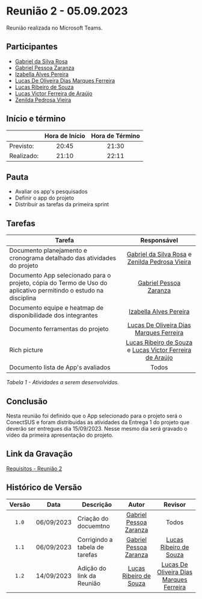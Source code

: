 # Reunião 2 - 05.09.2023

Reunião realizada no Microsoft Teams.

## Participantes

* [Gabriel da Silva Rosa](https://github.com/gabrielrosa09)        
* [Gabriel Pessoa Zaranza](https://github.com/GZaranza)         
* [Izabella Alves Pereira](https://github.com/izabellaalves)
* [Lucas De Oliveira Dias Marques Ferreira](https://github.com/LucasOliveiraDiasMarquesFerreira)     
* [Lucas Ribeiro de Souza](https://github.com/lucassouzs)         
* [Lucas Victor Ferreira de Araújo](https://github.com/Lucas13032003)
* [Zenilda Pedrosa Vieira](https://github.com/zenildavieira)           
  
## Início e término

|	             |Hora de Início  |Hora de Término  |
|--------------|:--------------:|:---------------:|
|Previsto:     |     20:45      |      21:30      |
|Realizado:    |     21:10      |        22:11    |

## Pauta

* Avaliar os app's pesquisados
* Definir o app do projeto
* Distribuir as tarefas da primeira sprint

## Tarefas

|Tarefa                                          |Responsável                    |
|------------------------------------------------|:-----------------------------:|
|Documento planejamento e cronograma detalhado das atividades do projeto|[Gabriel da Silva Rosa](https://github.com/gabrielrosa09) e [Zenilda Pedrosa Vieira](https://github.com/zenildavieira) |
|Documento App selecionado para o projeto, cópia do Termo de Uso do aplicativo permitindo o estudo na disciplina |[Gabriel Pessoa Zaranza](https://github.com/GZaranza)                 |
|Documento equipe e heatmap de disponibilidade dos integrantes|[Izabella Alves Pereira](https://github.com/izabellaalves)                  |
|Documento ferramentas do projeto|[Lucas De Oliveira Dias Marques Ferreira](https://github.com/LucasOliveiraDiasMarquesFerreira) |
|Rich picture|[Lucas Ribeiro de Souza](https://github.com/lucassouzs) e [Lucas Victor Ferreira de Araújo](https://github.com/Lucas13032003)|
|Documento lista de App's avaliados|Todos                 |



*Tabela 1 - Atividades a serem desenvolvidas.*

## Conclusão
Nesta reunião foi definido que o App selecionado para o projeto será o ConectSUS e foram distribuidas as atividades da Entrega 1 do projeto que deverão ser entregues dia 15/09/2023. Nesse mesmo dia será gravado o vídeo da primeira apresentação do projeto.

## Link da Gravação

[Requisitos - Reunião 2](https://youtu.be/o_ZmxJCo8qo)

## Histórico de Versão

|Versão|Data|Descrição|Autor|Revisor|
|:----:|----|---------|:-----:|:-------:|
|`1.0`|06/09/2023|Criação do docuemtno|[Gabriel Pessoa Zaranza](https://github.com/GZaranza)|Todos|
|`1.1`|06/09/2023|Corrigindo a tabela de tarefas|[Gabriel Pessoa Zaranza](https://github.com/GZaranza)|[Lucas Ribeiro de Souza](https://github.com/lucassouzs)|
|`1.2`|14/09/2023|Adição do link da Reunião|[Lucas Ribeiro de Souza](https://github.com/lucassouzs)|[Lucas De Oliveira Dias Marques Ferreira](https://github.com/LucasOliveiraDiasMarquesFerreira)|
